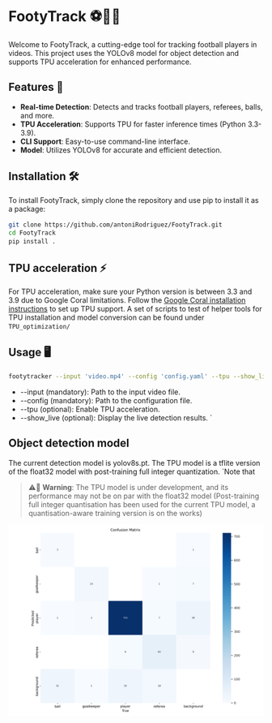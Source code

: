 # FootyTrack ⚽🏃‍♂️

Welcome to FootyTrack, a cutting-edge tool for tracking football players in videos. This project uses the YOLOv8 model for object detection and supports TPU acceleration for enhanced performance.

##  Features 🚀
- **Real-time Detection**: Detects and tracks football players, referees, balls, and more.
- **TPU Acceleration**: Supports TPU for faster inference times (Python 3.3-3.9).
- **CLI Support**: Easy-to-use command-line interface.
- **Model**: Utilizes YOLOv8 for accurate and efficient detection.

## Installation 🛠️

To install FootyTrack, simply clone the repository and use pip to install it as a package:

```sh
git clone https://github.com/antoniRodriguez/FootyTrack.git
cd FootyTrack
pip install .
```

## TPU acceleration ⚡
For TPU acceleration, make sure your Python version is between 3.3 and 3.9 due to Google Coral limitations. Follow the [Google Coral installation instructions](https://coral.ai/docs/accelerator/get-started/) to set up TPU support.
A set of scripts to test of helper tools for TPU installation and model conversion can be found under `TPU_optimization/`

## Usage 🖥️
```sh
footytracker --input 'video.mp4' --config 'config.yaml' --tpu --show_live
```
* --input (mandatory): Path to the input video file. 
* --config (mandatory): Path to the configuration file. 
* --tpu (optional): Enable TPU acceleration. 
* --show_live (optional): Display the live detection results.
`

## Object detection model
The current detection model is yolov8s.pt. The TPU model is a tflite version of the float32 model with post-training full integer quantization. 
`Note that 
> ⚠️🚧 **Warning**: The TPU model is under development, and its performance may not be on par with the float32 model (Post-training full integer quantisation has been used for the current TPU model, a quantisation-aware training version is on the works)

![confusion_matrix.png](readme_resources%2Fconfusion_matrix.png)